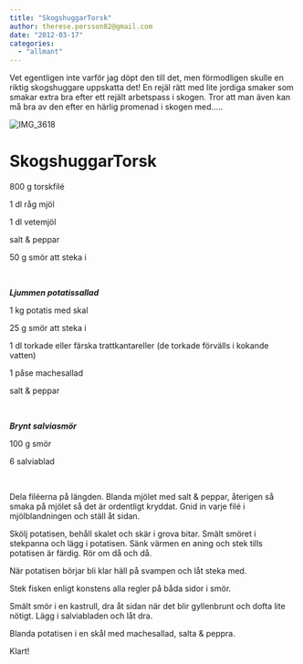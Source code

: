 ```yaml
---
title: "SkogshuggarTorsk"
author: therese.persson82@gmail.com
date: "2012-03-17"
categories: 
  - "allmant"
---
```


Vet egentligen inte varför jag döpt den till det, men förmodligen skulle en riktig skogshuggare uppskatta det! En rejäl rätt med lite jordiga smaker som smakar extra bra efter ett rejält arbetspass i skogen. Tror att man även kan må bra av den efter en härlig promenad i skogen med.....

![](/static/img/IMG_3618-1024x682.jpg "IMG_3618")

# **SkogshuggarTorsk**

800 g torskfilé

1 dl råg mjöl

1 dl vetemjöl

salt & peppar

50 g smör att steka i

 

_**Ljummen potatissallad**_

1 kg potatis med skal

25 g smör att steka i

1 dl torkade eller färska trattkantareller (de torkade förvälls i kokande vatten)

1 påse machesallad

salt & peppar

 

_**Brynt salviasmör**_

100 g smör

6 salviablad

 

Dela filéerna på längden. Blanda mjölet med salt & peppar, återigen så smaka på mjölet så det är ordentligt kryddat. Gnid in varje filé i mjölblandningen och ställ åt sidan.

Skölj potatisen, behåll skalet och skär i grova bitar. Smält smöret i stekpanna och lägg i potatisen. Sänk värmen en aning och stek tills potatisen är färdig. Rör om då och då.

När potatisen börjar bli klar häll på svampen och låt steka med.

Stek fisken enligt konstens alla regler på båda sidor i smör.

Smält smör i en kastrull, dra åt sidan när det blir gyllenbrunt och dofta lite nötigt. Lägg i salviabladen och låt dra.

Blanda potatisen i en skål med machesallad, salta & peppra.

Klart!
